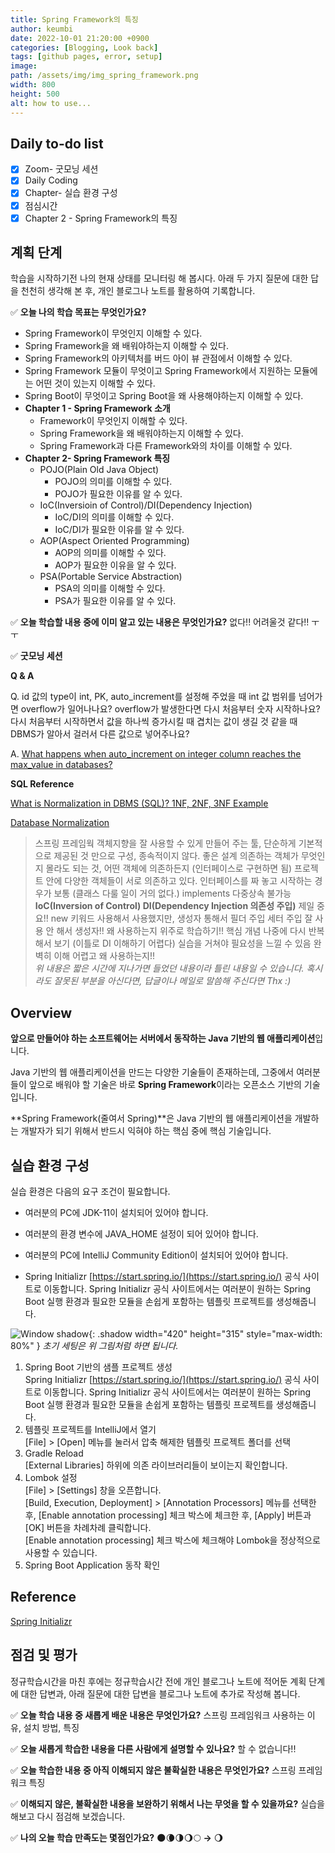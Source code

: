 ```yaml
---
title: Spring Framework의 특징
author: keumbi
date: 2022-10-01 21:20:00 +0900
categories: [Blogging, Look back]
tags: [github pages, error, setup]
image:
path: /assets/img/img_spring_framework.png
width: 800
height: 500
alt: how to use...
---
```


## Daily to-do list

- [x]  Zoom- 굿모닝 세션
- [x]  Daily Coding
- [x]  Chapter- 실습 환경 구성
- [x]  점심시간
- [x]  Chapter 2 - Spring Framework의 특징

## 계획 단계
학습을 시작하기전 나의 현재 상태를 모니터링 해 봅시다. 아래 두 가지 질문에 대한 답을 천천히 생각해 본 후, 개인 블로그나 노트를 활용하여 기록합니다.

  ✅ **오늘 나의 학습 목표는 무엇인가요?**

  - Spring Framework이 무엇인지 이해할 수 있다.
  - Spring Framework을 왜 배워야하는지 이해할 수 있다.
  - Spring Framework의 아키텍처를 버드 아이 뷰 관점에서 이해할 수 있다.
  - Spring Framework 모듈이 무엇이고 Spring Framework에서 지원하는 모듈에는 어떤 것이 있는지 이해할 수 있다.
  - Spring Boot이 무엇이고 Spring Boot을 왜 사용해야하는지 이해할 수 있다.
  - **Chapter 1 - Spring Framework 소개**
    - Framework이 무엇인지 이해할 수 있다.
    - Spring Framework을 왜 배워야하는지 이해할 수 있다.
    - Spring Framework과 다른 Framework와의 차이를 이해할 수 있다.
  - **Chapter 2- Spring Framework 특징**
    - POJO(Plain Old Java Object)
      - POJO의 의미를 이해할 수 있다.
      - POJO가 필요한 이유를 알 수 있다.
    - IoC(Inversioin of Control)/DI(Dependency Injection)
      - IoC/DI의 의미를 이해할 수 있다.
      - IoC/DI가 필요한 이유를 알 수 있다.
    - AOP(Aspect Oriented Programming)
      - AOP의 의미를 이해할 수 있다.
      - AOP가 필요한 이유을 알 수 있다.
    - PSA(Portable Service Abstraction)
      - PSA의 의미를 이해할 수 있다.
      - PSA가 필요한 이유를 알 수 있다.

✅ **오늘 학습할 내용 중에 이미 알고 있는 내용은 무엇인가요?** 없다!! 어려울것 같다!! ㅜㅜ

✅ **굿모닝 세션**

**Q & A**

Q. id 값의 type이 int, PK, auto_increment를 설정해 주었을 때 int 값 범위를 넘어가면 overflow가 일어나나요?
overflow가 발생한다면 다시 처음부터 숫자 시작하나요?
다시 처음부터 시작하면서 값을 하나씩 증가시킬 때 겹치는 값이 생길 것 같을 때 DBMS가 알아서 걸러서 다른 값으로 넣어주나요?

A. [What happens when auto_increment on integer column reaches the max_value in databases?](https://stackoverflow.com/questions/2615417/what-happens-when-auto-increment-on-integer-column-reaches-the-max-value-in-data)

**SQL Reference**

[What is Normalization in DBMS (SQL)? 1NF, 2NF, 3NF Example](https://www.guru99.com/database-normalization.html)

[Database Normalization](https://www.w3schools.in/dbms/database-normalization)

>스프링 프레임웍 객체지향을 잘 사용할 수 있게 만들어 주는 툴, 단순하게 기본적으로 제공된 것 만으로 구성, 종속적이지 않다. 좋은 설계 의존하는 객체가 무엇인지 몰라도 되는 것, 어떤 객체에 의존하든지 (인터페이스로 구현하면 됨)
프로젝트 안에 다양한 객체들이 서로 의존하고 있다.
인터페이스를 짜 놓고 시작하는 경우가 보통 (클래스 다룰 일이 거의 없다.) implements  다중상속 불가능
**IoC(Inversion of Control) DI(Dependency Injection 의존성 주입)** 제일 중요!! new 키워드 사용해서 사용했지만, 생성자 통해서 필더 주입 세터 주입 잘 사용 안 해서 생성자!!
왜 사용하는지 위주로 학습하기!! 핵심 개념 나중에 다시 반복해서 보기 (이틀로 DI 이해하기 어렵다) 실습을 거쳐야 필요성을 느낄 수 있음 완벽히 이해 어렵고 왜 사용하는지!!
> \
_위 내용은 짧은 시간에 지나가면 들었던 내용이라 틀린 내용일 수 있습니다. 혹시라도 잘못된 부분을 아신다면, 답글이나 메일로 말씀해 주신다면 Thx :)_



## Overview
**앞으로 만들어야 하는 소프트웨어는 서버에서 동작하는 Java 기반의 웹 애플리케이션**입니다.

Java 기반의 웹 애플리케이션을 만드는 다양한 기술들이 존재하는데, 그중에서 여러분들이 앞으로 배워야 할 기술은 바로 **Spring Framework**이라는 오픈소스 기반의 기술입니다.

**Spring Framework(줄여서 Spring)**은 Java 기반의 웹 애플리케이션을 개발하는 개발자가 되기 위해서 반드시 익혀야 하는 핵심 중에 핵심 기술입니다.

## 실습 환경 구성
실습 환경은 다음의 요구 조건이 필요합니다.

- 여러분의 PC에 JDK-11이 설치되어 있어야 합니다.
- 여러분의 환경 변수에 JAVA_HOME 설정이 되어 있어야 합니다.
- 여러분의 PC에 IntelliJ Community Edition이 설치되어 있어야 합니다.


-  Spring Initializr [https://start.spring.io/](https://start.spring.io/) 공식 사이트로 이동합니다. Spring Initializr 공식 사이트에서는 여러분이 원하는 Spring Boot 실행 환경과 필요한 모듈을 손쉽게 포함하는 템플릿 프로젝트를 생성해줍니다.

![Window shadow](/assets/img/spring-framework.png){: .shadow width="420" height="315" style="max-width: 80%" }
    _초기 세팅은 위 그림처럼 하면 됩니다._

1. Spring Boot 기반의 샘플 프로젝트 생성 <br>Spring Initializr [https://start.spring.io/](https://start.spring.io/) 공식 사이트로 이동합니다. Spring Initializr 공식 사이트에서는 여러분이 원하는 Spring Boot 실행 환경과 필요한 모듈을 손쉽게 포함하는 템플릿 프로젝트를 생성해줍니다.
2. 템플릿 프로젝트를 IntelliJ에서 열기 <br>[File] > [Open] 메뉴를 눌러서 압축 해제한 템플릿 프로젝트 폴더를 선택
3. Gradle Reload <br>[External Libraries] 하위에 의존 라이브러리들이 보이는지 확인합니다.
4. Lombok 설정 <br>[File] > [Settings] 창을 오픈합니다. <br>[Build, Execution, Deployment] > [Annotation Processors] 메뉴를 선택한 후, [Enable annotation processing] 체크 박스에 체크한 후, [Apply] 버튼과 [OK] 버튼을 차례차례 클릭합니다. <br>[Enable annotation processing] 체크 박스에 체크해야 Lombok을 정상적으로 사용할 수 있습니다.
5. Spring Boot Application 동작 확인

## Reference
[Spring Initializr](https://start.spring.io/)


## 점검 및 평가

정규학습시간을 마친 후에는 정규학습시간 전에 개인 블로그나 노트에 적어둔 계획 단계에 대한 답변과, 아래 질문에 대한 답변을 블로그나 노트에 추가로 작성해 봅니다.

  ✅ **오늘 학습 내용 중 새롭게 배운 내용은 무엇인가요?** 스프링 프레임워크 사용하는 이유, 설치 방법, 특징

  ✅ **오늘 새롭게 학습한 내용을 다른 사람에게 설명할 수 있나요?** 할 수 없습니다!!

  ✅ **오늘 학습한 내용 중 아직 이해되지 않은 불확실한 내용은 무엇인가요?** 스프링 프레임워크 특징

  ✅ **이해되지 않은, 불확실한 내용을 보완하기 위해서 나는 무엇을 할 수 있을까요?** 실습을 해보고 다시 점검해 보겠습니다.

  ✅ **나의 오늘 학습 만족도는 몇점인가요?** 🌑🌘🌗🌖🌕  **→**  🌖
